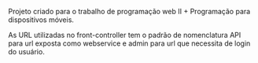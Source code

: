 Projeto criado para o trabalho de programação web II + Programação para dispositivos móveis.

As URL utilizadas no front-controller tem o padrão de nomenclatura API para url exposta como webservice e admin para url que necessita de login do usuário.
